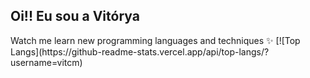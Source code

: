 <h2>Oi!! Eu sou a Vitórya</h2>
Watch me learn new programming languages and techniques ✨
[![Top Langs](https://github-readme-stats.vercel.app/api/top-langs/?username=vitcm)
<!--
vitcm/vitcm is a ✨ special ✨ repository because its `README.md` (this file) appears on your GitHub profile.
You can click the Preview link to take a look at your changes.
--->
